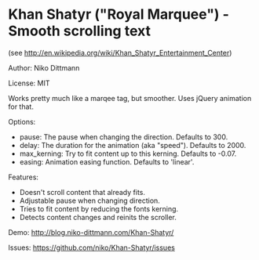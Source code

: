 Khan Shatyr ("Royal Marquee") - Smooth scrolling text
===========

(see http://en.wikipedia.org/wiki/Khan_Shatyr_Entertainment_Center)

Author: Niko Dittmann

License: MIT

Works pretty much like a marqee tag, but smoother. Uses jQuery animation for that.

Options:

* pause:       The pause when changing the direction. Defaults to 300.
* delay:       The duration for the animation (aka "speed"). Defaults to 2000.
* max_kerning: Try to fit content up to this kerning. Defaults to -0.07.
* easing:      Animation easing function. Defaults to 'linear'.

Features:

* Doesn't scroll content that already fits.
* Adjustable pause when changing direction.
* Tries to fit content by reducing the fonts kerning.
* Detects content changes and reinits the scroller.

Demo: http://blog.niko-dittmann.com/Khan-Shatyr/

Issues: https://github.com/niko/Khan-Shatyr/issues
